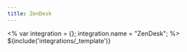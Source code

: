 ```yaml
---
title: ZenDesk
---
```

<% var integration = {};
integration.name = "ZenDesk"; %>
${include('integrations/_template')}
